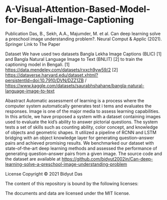 # A-Visual-Attention-Based-Model-for-Bengali-Image-Captioning

Publication
Das, B., Sekh, A.A., Majumder, M. et al. Can deep learning solve a preschool image understanding problem?. Neural Comput & Applic (2021). Springer Link to The Paper

Dataset
We have used two datasets Bangla Lekha Image Captions (BLIC) [1] and Bangla Natural Language Image to Text (BNLIT) [2] to train the captioning model in Bengali.
[1] https://data.mendeley.com/datasets/rxxch9vw59/2
[2] https://dataverse.harvard.edu/dataset.xhtml?persistentId=doi:10.7910/DVN/DZZ1ZB / https://www.kaggle.com/datasets/saurabhshahane/bangla-natural-language-image-to-text

Abastract
Automatic assessment of learning is a process where the computer system automatically generates test i tems and evaluates the responses. Image is one of the major media to assess learning capabilities. In this article, we have proposed a system with a dataset containing images used to evaluate the kid’s ability to answer pictorial questions. The system tests a set of skills such as counting ability, color concept, and knowledge of objects and geometric shapes. It utilized a pipeline of RCNN and LSTM bridging with an object knowledge layer for generating question–answer pairs and achieved promising results. We benchmarked our dataset with state-of-the-art deep learning methods and assessed the performance of generating question–answer pairs from a given image. The source code and the dataset are available at https://github.com/bidyut2002in/Can-deep-learning-solve-a-preschool-image-understanding-problem

License
Copyright © 2021 Bidyut Das

The content of this repository is bound by the following licenses:

The documents and data are licensed under the MIT license.

